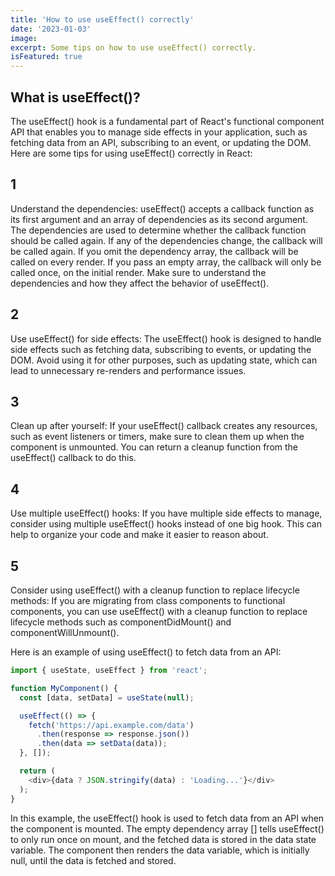```yaml
---
title: 'How to use useEffect() correctly'
date: '2023-01-03'
image: 
excerpt: Some tips on how to use useEffect() correctly. 
isFeatured: true
---
```

## What is useEffect()?

The useEffect() hook is a fundamental part of React's functional component API that enables you to manage side effects in your application, such as fetching data from an API, subscribing to an event, or updating the DOM. Here are some tips for using useEffect() correctly in React:

## 1
Understand the dependencies: useEffect() accepts a callback function as its first argument and an array of dependencies as its second argument. The dependencies are used to determine whether the callback function should be called again. If any of the dependencies change, the callback will be called again. If you omit the dependency array, the callback will be called on every render. If you pass an empty array, the callback will only be called once, on the initial render. Make sure to understand the dependencies and how they affect the behavior of useEffect().

## 2
Use useEffect() for side effects: The useEffect() hook is designed to handle side effects such as fetching data, subscribing to events, or updating the DOM. Avoid using it for other purposes, such as updating state, which can lead to unnecessary re-renders and performance issues.

## 3
Clean up after yourself: If your useEffect() callback creates any resources, such as event listeners or timers, make sure to clean them up when the component is unmounted. You can return a cleanup function from the useEffect() callback to do this.

## 4
Use multiple useEffect() hooks: If you have multiple side effects to manage, consider using multiple useEffect() hooks instead of one big hook. This can help to organize your code and make it easier to reason about.

## 5
Consider using useEffect() with a cleanup function to replace lifecycle methods: If you are migrating from class components to functional components, you can use useEffect() with a cleanup function to replace lifecycle methods such as componentDidMount() and componentWillUnmount().

Here is an example of using useEffect() to fetch data from an API:

```js
import { useState, useEffect } from 'react';

function MyComponent() {
  const [data, setData] = useState(null);

  useEffect(() => {
    fetch('https://api.example.com/data')
      .then(response => response.json())
      .then(data => setData(data));
  }, []);

  return (
    <div>{data ? JSON.stringify(data) : 'Loading...'}</div>
  );
}
```

In this example, the useEffect() hook is used to fetch data from an API when the component is mounted. The empty dependency array [] tells useEffect() to only run once on mount, and the fetched data is stored in the data state variable. The component then renders the data variable, which is initially null, until the data is fetched and stored.